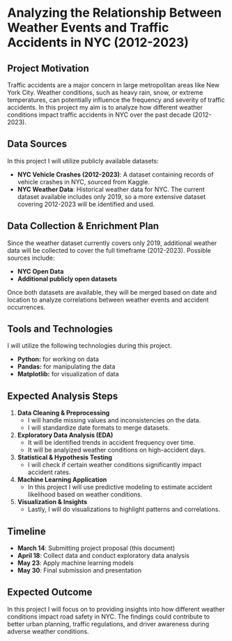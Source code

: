 # Analyzing the Relationship Between Weather Events and Traffic Accidents in NYC (2012-2023)

## Project Motivation
Traffic accidents are a major concern in large metropolitan areas like New York City. Weather conditions, such as heavy rain, snow, or extreme temperatures, can potentially influence the frequency and severity of traffic accidents. In this project my aim is to analyze how different weather conditions impact traffic accidents in NYC over the past decade (2012-2023).

## Data Sources
In this project I will utilize publicly available datasets:
- **NYC Vehicle Crashes (2012-2023)**: A dataset containing records of vehicle crashes in NYC, sourced from Kaggle.
- **NYC Weather Data**: Historical weather data for NYC. The current dataset available includes only 2019, so a more extensive dataset covering 2012-2023 will be identified and used.

## Data Collection & Enrichment Plan
Since the weather dataset currently covers only 2019, additional weather data will be collected to cover the full timeframe (2012-2023). Possible sources include:
- **NYC Open Data**
- **Additional publicly open datasets**

Once both datasets are available, they will be merged based on date and location to analyze correlations between weather events and accident occurrences.

## Tools and Technologies
I will utilize the following technologies during this project.
- **Python:** for working on data
- **Pandas:** for manipulating the data
- **Matplotlib:** for visualization of data

## Expected Analysis Steps
1. **Data Cleaning & Preprocessing**
   - I will handle missing values and inconsistencies on the data.
   - I will standardize date formats to merge datasets.
2. **Exploratory Data Analysis (EDA)**
   - It will be identified trends in accident frequency over time.
   - It will be analyized weather conditions on high-accident days.
3. **Statistical & Hypothesis Testing**
   - I will check if certain weather conditions significantly impact accident rates.
4. **Machine Learning Application**
   - In this project I will use predictive modeling to estimate accident likelihood based on weather conditions.
5. **Visualization & Insights**
   - Lastly, I will do visualizations to highlight patterns and correlations.

## Timeline
- **March 14**: Submitting project proposal (this document)
- **April 18**: Collect data and conduct exploratory data analysis
- **May 23**: Apply machine learning models
- **May 30**: Final submission and presentation

## Expected Outcome
In this project I will focus on to providing insights into how different weather conditions impact road safety in NYC. The findings could contribute to better urban planning, traffic regulations, and driver awareness during adverse weather conditions.
